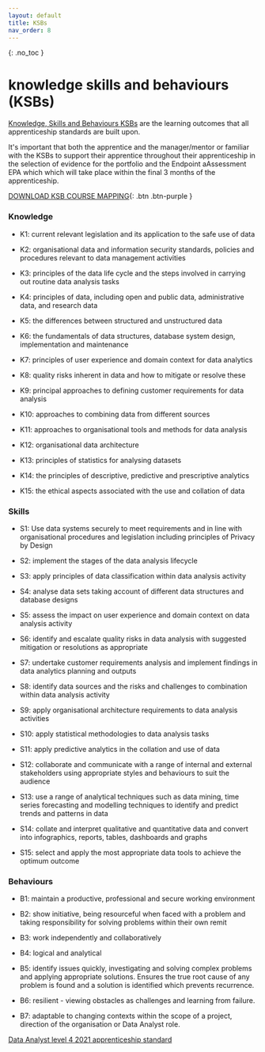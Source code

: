 ```yaml
---
layout: default
title: KSBs
nav_order: 8
---
```


{: .no_toc }

# knowledge skills and behaviours (KSBs)

[Knowledge, Skills and Behaviours KSBs](https://www.instituteforapprenticeships.org/developing-new-apprenticeships/developing-occupational-standards/) are the learning outcomes that all apprenticeship standards are built upon.

It's important that both the apprentice and the manager/mentor or familiar with the KSBs to support their apprentice throughout their apprenticeship in the selection of evidence for the portfolio and the Endpoint aAssessment EPA which which will take place within the final 3 months of the apprenticeship.

[DOWNLOAD KSB COURSE MAPPING](docs/images/L4_Data_mapping_standard_2021.docx){: .btn .btn-purple }

 
### Knowledge

* K1: current relevant legislation and its application to the safe use of data

* K2: organisational data and information security standards, policies and procedures relevant to data management activities
* K3: principles of the data life cycle and the steps involved in carrying out routine data analysis tasks
* K4: principles of data, including open and public data, administrative data, and research data
* K5: the differences between structured and unstructured data
* K6: the fundamentals of data structures, database system design, implementation and maintenance
* K7: principles of user experience and domain context for data analytics
* K8: quality risks inherent in data and how to mitigate or resolve these
* K9: principal approaches to defining customer requirements for data analysis
* K10: approaches to combining data from different sources
* K11: approaches to organisational tools and methods for data analysis
* K12: organisational data architecture
* K13: principles of statistics for analysing datasets
* K14: the principles of descriptive, predictive and prescriptive analytics
* K15: the ethical aspects associated with the use and collation of data

### Skills

* S1: Use data systems securely to meet requirements and in line with organisational procedures and legislation including principles of Privacy by Design

* S2: implement the stages of the data analysis lifecycle
* S3: apply principles of data classification within data analysis activity
* S4: analyse data sets taking account of different data structures and database designs
* S5: assess the impact on user experience and domain context on data analysis activity
* S6: identify and escalate quality risks in data analysis with suggested mitigation or resolutions as appropriate
* S7: undertake customer requirements analysis and implement findings in data analytics planning and outputs
* S8: identify data sources and the risks and challenges to combination within data analysis activity
* S9: apply organisational architecture requirements to data analysis activities
* S10: apply statistical methodologies to data analysis tasks
* S11: apply predictive analytics in the collation and use of data
* S12: collaborate and communicate with a range of internal and external stakeholders using appropriate styles and behaviours to suit the audience
* S13: use a range of analytical techniques such as data mining, time series forecasting and modelling techniques to identify and predict trends and patterns in data
* S14: collate and interpret qualitative and quantitative data and convert into infographics, reports, tables, dashboards and graphs
* S15: select and apply the most appropriate data tools to achieve the optimum outcome

### Behaviours

* B1: maintain a productive, professional and secure working environment

* B2: show initiative, being resourceful when faced with a problem and taking responsibility for solving problems within their own remit
* B3: work independently and collaboratively
* B4: logical and analytical
* B5: identify issues quickly, investigating and solving complex problems and applying appropriate solutions. Ensures the true root cause of any problem is found and a solution is identified which prevents recurrence.
* B6: resilient - viewing obstacles as challenges and learning from failure.
* B7: adaptable to changing contexts within the scope of a project, direction of the organisation or Data Analyst role.

[Data Analyst level 4 2021 apprenticeship standard](https://www.instituteforapprenticeships.org/apprenticeship-standards/data-analyst-v1-1)